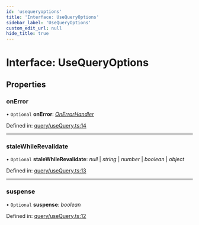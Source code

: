 ```yaml
---
id: 'usequeryoptions'
title: 'Interface: UseQueryOptions'
sidebar_label: 'UseQueryOptions'
custom_edit_url: null
hide_title: true
---
```


# Interface: UseQueryOptions

## Properties

### onError

• `Optional` **onError**: [_OnErrorHandler_](../modules.md#onerrorhandler)

Defined in: [query/useQuery.ts:14](https://github.com/gqless/gqless/blob/master/packages/react/src/query/useQuery.ts#L14)

---

### staleWhileRevalidate

• `Optional` **staleWhileRevalidate**: _null_ \| _string_ \| _number_ \| _boolean_ \| _object_

Defined in: [query/useQuery.ts:13](https://github.com/gqless/gqless/blob/master/packages/react/src/query/useQuery.ts#L13)

---

### suspense

• `Optional` **suspense**: _boolean_

Defined in: [query/useQuery.ts:12](https://github.com/gqless/gqless/blob/master/packages/react/src/query/useQuery.ts#L12)
